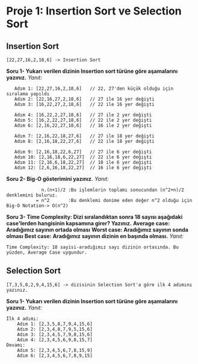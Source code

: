 # Proje 1: Insertion Sort ve Selection Sort

## Insertion Sort

``` 
[22,27,16,2,18,6] -> Insertion Sort
```
**Soru 1- Yukarı verilen dizinin Insertion sort türüne göre aşamalarını yazınız.**
*Yanıt:*
```
   Adım 1: [22,27,16,2,18,6]   // 22, 27'den küçük olduğu için sıralama yapıldı
   Adım 2: [22,16,27,2,18,6]   // 27 ile 16 yer değişti
   Adım 3: [16,22,27,2,18,6]   // 22 ile 16 yer değişti

   Adım 4: [16,22,2,27,18,6]   // 27 ile 2 yer değişti
   Adım 5: [16,2,22,27,18,6]   // 22 ile 2 yer değişti
   Adım 6: [2,16,22,27,18,6]   // 16 ile 2 yer değişti
   
   Adım 7: [2,16,22,18,27,6]   // 27 ile 18 yer değişti
   Adım 8: [2,16,18,22,27,6]   // 22 ile 18 yer değişti

   Adım 9: [2,16,18,22,6,27]   // 27 ile 6 yer değişti
   Adım 10: [2,16,18,6,22,27]  // 22 ile 6 yer değişti
   Adım 11: [2,16,6,18,22,27]  // 18 ile 6 yer değişti
   Adım 12: [2,6,16,18,22,27]  // 16 ile 6 yer değişti
```

**Soru 2- Big-O gösterimini yazınız.**
*Yanıt:*
```Big-O: İşlemler n'den 1'e kadar gideceği için, 1'den n'e kadar olan sayilarin toplami sonucu verecektir. n tane değer için yapılacak işlem n+(n-1)+(n-2)+(n-3)+.........+1 dir.  
             n.(n+1)/2 :Bu işlemlerin toplamı sonucundan (n^2+n)/2 denklemini buluruz.
           = n^2       :Bu denklemi donime eden değer n^2 olduğu için Big-O Notation-> O(n^2)
```

**Soru 3- Time Complexity: Dizi sıralandıktan sonra 18 sayısı aşağıdaki case'lerden hangisinin kapsamına girer? Yazınız.**
**Average case: Aradığımız sayının ortada olması**
**Worst case: Aradığımız sayının sonda olması**
**Best case: Aradığımız sayının dizinin en başında olması.**
   *Yanıt:* 
```
Time Complexity: 18 sayisi-aradığımız sayı dizinin ortasında. Bu yüzden, Average Case uygundur.
```

## Selection Sort 

```
[7,3,5,8,2,9,4,15,6] -> dizisinin Selection Sort'a göre ilk 4 adımını yazınız.
```
**Soru 1- Yukarı verilen dizinin Insertion sort türüne göre aşamalarını yazınız.**
*Yanıt:*
```
İlk 4 adımı:
    Adım 1: [2,3,5,8,7,9,4,15,6]
    Adım 2: [2,3,4,8,7,9,5,15,6]
    Adım 3: [2,3,4,5,7,9,8,15,6]
    Adım 4: [2,3,4,5,6,9,8,15,7]
Devamı:
    Adım 5: [2,3,4,5,6,7,8,15,9]
    Adım 6: [2,3,4,5,6,7,8,9,15]
```